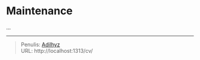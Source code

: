 # Maintenance


...

---

> Penulis: [Adilhyz](https://github.com/adilhyz)  
> URL: http://localhost:1313/cv/  

